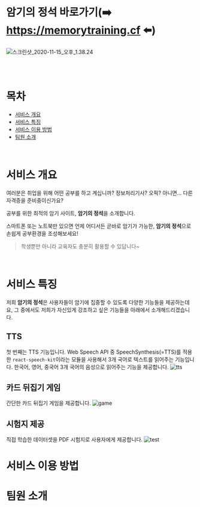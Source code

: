 # 암기의 정석 바로가기(:arrow_right: https://memorytraining.cf :arrow_left:)
![스크린샷_2020-11-15_오후_1.38.24](/uploads/3d25ed3ef7ca443efde170cca3e4c67f/스크린샷_2020-11-15_오후_1.38.24.png)

<br>
<br>

# 목차
- [서비스 개요](#서비스-개요)
- [서비스 특징](#서비스-특징)
- [서비스 이용 방법](#서비스-이용-방법)
- [팀원 소개](#팀원-소개)
<br>

# 서비스 개요
여러분은 취업을 위해 어떤 공부를 하고 계십니까? 정보처리기사? 오픽? 아니면... 다른 자격증을 준비중이신가요?

공부를 위한 최적의 암기 사이트, **암기의 정석**을 소개합니다.

스마트폰 또는 노트북만 있으면 언제 어디서든 곧바로 암기가 가능한, **암기의 정석**으로 손쉽게 공부환경을 조성해보세요!

> 학생뿐만 아니라 교육자도 충분히 활용할 수 있답니다~
<br>



# 서비스 특징
저희 **암기의 정석**은 사용자들이 암기에 집중할 수 있도록 다양한 기능들을 제공하는데요, 그 중에서도 저희가 자신있게 강조하고 싶은 기능들을 아래에서 소개해드리겠습니다.

## TTS
첫 번째는 TTS 기능입니다. Web Speech API 중 SpeechSynthesis(=TTS)를 적용한 `react-speech-kit`이라는 모듈을 사용해서 3개 국어로 텍스트를 읽어주는 기능입니다. 한국어, 영어, 중국어 3개 국어의 음성으로 읽어주는 기능을 제공합니다.
![tts](/uploads/1a1de8dcd28020ee1c9f64d202e250e3/tts.png)


## 카드 뒤집기 게임
간단한 카드 뒤집기 게임을 제공합니다.
![game](/uploads/d01d96bffd17f4b5424ed10bc0e464e1/game.png)


## 시험지 제공
직접 학습한 데이터셋을 PDF 시험지로 사용자에게 제공합니다.
![test](/uploads/db1f7bf89bd3a1c00e6d6eb453beed96/test.png)


# 서비스 이용 방법


# 팀원 소개
